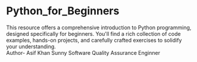 # Python_for_Beginners
 This resource offers a comprehensive introduction to Python programming, designed specifically for beginners. You'll find a rich collection of code examples, hands-on projects, and carefully crafted exercises to solidify your understanding. 
<br>
Author- Asif Khan Sunny 
Software Quality Assurance Enginner 
